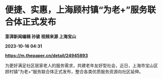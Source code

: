 # 便捷、实惠，上海顾村镇“为老+”服务联合体正式发布
**澎湃新闻编辑 孙骏 视频来源 上海宝山**

**2023-10-16 04:31**

**https://m.thepaper.cn/detail/24945893**

为更好满足社区居家老人的服务需求，共建老年友好型社会，近日，上海市宝山区顾村镇“为老+”服务联合体正式发布，整合各类优质服务资源向社区延伸。